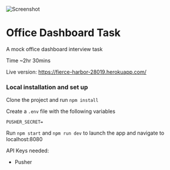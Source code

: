 ![Screenshot](https://stuck-public.s3-us-west-2.amazonaws.com/Interview+Tasks/Screen+Shot+2020-03-26+at+12.37.07.png)

# Office Dashboard Task
A mock office dashboard interview task

Time ~2hr 30mins

Live version: https://fierce-harbor-28019.herokuapp.com/

### Local installation and set up
Clone the project and run `npm install`

Create a `.env` file with the following variables
```
PUSHER_SECRET=
```
Run `npm start` and `npm run dev` to launch the app and navigate to localhost:8080

API Keys needed:

+ Pusher
